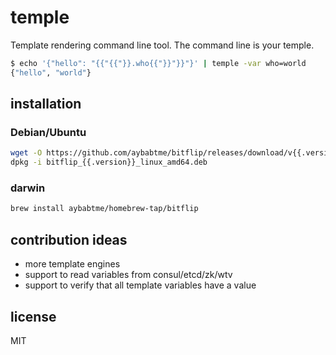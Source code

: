 # temple

Template rendering command line tool. The command line is your temple.

```bash
$ echo '{"hello": "{{"{{"}}.who{{"}}"}}"}' | temple -var who=world
{"hello", "world"}
```

## installation

### Debian/Ubuntu

```bash
wget -O https://github.com/aybabtme/bitflip/releases/download/v{{.version}}/bitflip_{{.version}}_linux_amd64.deb
dpkg -i bitflip_{{.version}}_linux_amd64.deb
```

### darwin

```bash
brew install aybabtme/homebrew-tap/bitflip
```

## contribution ideas

* more template engines
* support to read variables from consul/etcd/zk/wtv
* support to verify that all template variables have a value

## license

MIT
